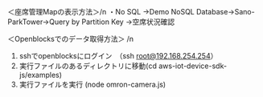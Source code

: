 ＜座席管理Mapの表示方法＞/n
・No SQL →Demo NoSQL Database→Sano-ParkTower→Query by Partition Key →空席状況確認

＜Openblocksでのデータ取得方法＞ /n
1. sshでopenblocksにログイン　（ssh root@192.168.254.254）
2. 実行ファイルのあるディレクトリに移動(cd aws-iot-device-sdk-js/examples)
3. 実行ファイルを実行 (node omron-camera.js)

